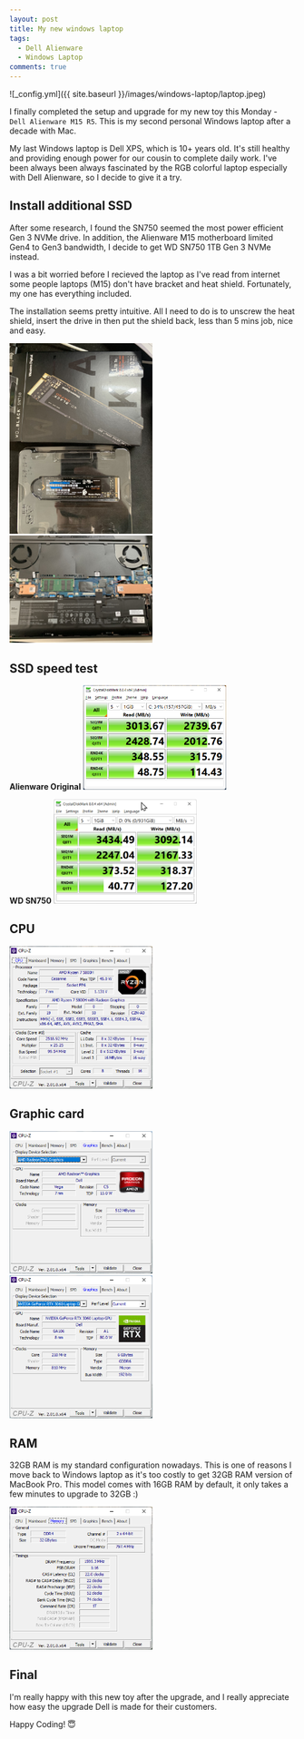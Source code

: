```yaml
---
layout: post
title: My new windows laptop
tags:  
  - Dell Alienware
  - Windows Laptop
comments: true
---
```


![_config.yml]({{ site.baseurl }}/images/windows-laptop/laptop.jpeg)

I finally completed the setup and upgrade for my new toy this Monday - `Dell Alienware M15 R5`. This is my second personal Windows laptop after a decade with Mac. 

<!--more-->


My last Windows laptop is Dell XPS, which is 10+ years old. It's still healthy and providing enough power for our cousin to complete daily work. I've been always been always fascinated by the RGB colorful laptop especially with Dell Alienware, so I decide to give it a try. 


## Install additional SSD
After some research, I found the SN750 seemed the most power efficient Gen 3 NVMe drive. In addition, the Alienware M15 motherboard limited Gen4 to Gen3 bandwidth, I decide to get WD SN750 1TB Gen 3 NVMe instead. 

I was a bit worried before I recieved the laptop as I've read from internet some people laptops (M15) don't have bracket and heat shield. Fortunately, my one has everything included.

The installation seems pretty intuitive. All I need to do is to unscrew the heat shield, insert the drive in then put the shield back, less than 5 mins job, nice and easy. 

<img src="/images/windows-laptop/IMG_1842.jpeg" width="50%">
<img src="/images/windows-laptop/IMG_1843.jpeg" width="50%">

## SSD speed test


**Alienware Original**
<img src="/images/windows-laptop/diskspeed-test.png"  width="50%"> 

**WD SN750**
 <img src="/images/windows-laptop/wdsn750-speed-test.png"  width="50%"> 


## CPU


<img src="/images/windows-laptop/cpuz_37rbJKtAax.png" width="50%">

## Graphic card
<img src="/images/windows-laptop/cpuz_dxyE3bo3jW.png" width="50%">
<img src="/images/windows-laptop/cpuz_q24nkSpc4h.png" width="50%">

## RAM

32GB RAM is my standard configuration nowadays. This is one of reasons I move back to Windows laptop as it's too costly to get 32GB RAM version of MacBook Pro. This model comes with 16GB RAM by default, it only takes a few minutes to upgrade to 32GB :) 

<img src="/images/windows-laptop/cpuz_WDRjQYGobP.png" width="50%">



## Final

I'm really happy with this new toy after the upgrade, and I really appreciate how easy the upgrade Dell is made for their customers.



Happy Coding! 😇